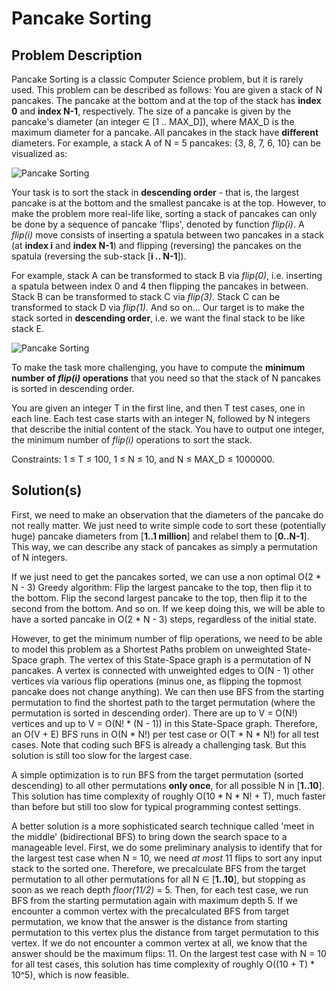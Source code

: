 # Pancake Sorting

## Problem Description

Pancake Sorting is a classic Computer Science problem, but it is rarely used. This problem can be described as follows: You are given a stack of N pancakes. The pancake at the bottom and at the top of the stack has **index 0** and **index N-1**, respectively. The size of a pancake is given by the pancake's diameter (an integer ∈ [1 .. MAX_D]), where MAX_D is the maximum diameter for a pancake. All pancakes in the stack have **different** diameters. For example, a stack A of N = 5 pancakes: {3, 8, 7, 6, 10} can be visualized as:

![Pancake Sorting](https://i.imgur.com/DVzjSQt.png)

Your task is to sort the stack in **descending order** - that is, the largest pancake is at the bottom and the smallest pancake is at the top. However, to make the problem more real-life like, sorting a stack of pancakes can only be done by a sequence of pancake 'flips', denoted by function _flip(i)_. A _flip(i)_ move consists of inserting a spatula between two pancakes in a stack (at **index i** and **index N-1**) and flipping (reversing) the pancakes on the spatula (reversing the sub-stack [**i .. N-1**]).

For example, stack A can be transformed to stack B via _flip(0)_, i.e. inserting a spatula between index 0 and 4 then flipping the pancakes in between. Stack B can be transformed to stack C via _flip(3)_. Stack C can be transformed to stack D via _flip(1)_. And so on... Our target is to make the stack sorted in **descending order**, i.e. we want the final stack to be like stack E.
	
![Pancake Sorting](https://i.imgur.com/dnTnjj1.png)

To make the task more challenging, you have to compute the **minimum number of _flip(i)_ operations** that you need so that the stack of N pancakes is sorted in descending order.

You are given an integer T in the first line, and then T test cases, one in each line. Each test case starts with an integer N, followed by N integers that describe the initial content of the stack. You have to output one integer, the minimum number of _flip(i)_ operations to sort the stack.

Constraints: 1 ≤ T ≤ 100, 1 ≤ N ≤ 10, and N ≤ MAX_D ≤ 1000000.
	
## Solution(s)

First, we need to make an observation that the diameters of the pancake do not really matter. We just need to write simple code to sort these (potentially huge) pancake diameters from [**1..1 million**] and relabel them to [**0..N-1**]. This way, we can describe any stack of pancakes as simply a permutation of N integers.

If we just need to get the pancakes sorted, we can use a non optimal O(2 * N - 3) Greedy algorithm: Flip the largest pancake to the top, then flip it to the bottom. Flip the second largest pancake to the top, then flip it to the second from the bottom. And so on. If we keep doing this, we will be able to have a sorted pancake in O(2 * N - 3) steps, regardless of the initial state.

However, to get the minimum number of flip operations, we need to be able to model this problem as a Shortest Paths problem on unweighted State-Space graph. The vertex of this State-Space graph is a permutation of N pancakes. A vertex is connected with unweighted edges to O(N - 1) other vertices via various flip operations (minus one, as flipping the topmost pancake does not change anything). We can then use BFS from the starting permutation to find the shortest path to the target permutation (where the permutation is sorted in descending order). There are up to V = O(N!) vertices and up to V = O(N! * (N - 1)) in this State-Space graph. Therefore, an O(V + E) BFS runs in O(N * N!) per test case or O(T * N * N!) for all test cases. Note that coding such BFS is already a challenging task. But this solution is still too slow for the largest case.

A simple optimization is to run BFS from the target permutation (sorted descending) to all other permutations **only once**, for all possible N in [**1..10**]. This solution has time complexity of roughly O(10 * N * N! + T), much faster than before but still too slow for typical programming contest settings.

A better solution is a more sophisticated search technique called 'meet in the middle' (bidirectional BFS) to bring down the search space to a manageable level. First, we do some preliminary analysis to identify that for the largest test case when N = 10, we need _at most_ 11 flips to sort any input stack to the sorted one. Therefore, we precalculate BFS from the target permutation to all other permutations for all N ∈ [**1..10**], but stopping as soon as we reach depth _floor(11/2)_ = 5. Then, for each test case, we run BFS from the starting permutation again with maximum depth 5. If we encounter a common vertex with the precalculated BFS from target permutation, we know that the answer is the distance from starting permutation to this vertex plus the distance from target permutation to this vertex. If we do not encounter a common vertex at all, we know that the answer should be the maximum flips: 11. On the largest test case with N = 10 for all test cases, this solution has time complexity of roughly O((10 + T) * 10^5), which is now feasible.

